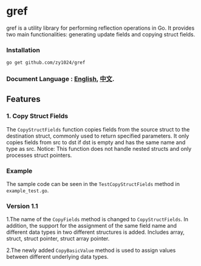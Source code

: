 # gref
gref is a utility library for performing reflection operations in Go. It provides two main functionalities: generating update fields and copying struct fields.

### Installation
```
go get github.com/zy1024/gref
```

### Document Language : **[English](README.md), [中文](README_CN.md).**

## Features

### 1. Copy Struct Fields
The `CopyStructFields` function copies fields from the source struct to the destination struct, commonly used to return specified parameters. It only copies fields from src to dst if dst is empty and has the same name and type as src.
Notice: This function does not handle nested structs and only processes struct pointers.

### Example
The sample code can be seen in the `TestCopyStructFields` method in `example_test.go`.

### Version 1.1
1.The name of the `CopyFields` method is changed to `CopyStructFields`. In addition, the support for the assignment of the same field name and different data types in two different structures is added. Includes array, struct, struct pointer, struct array pointer.

2.The newly added `CopyBasicValue` method is used to assign values between different underlying data types.
